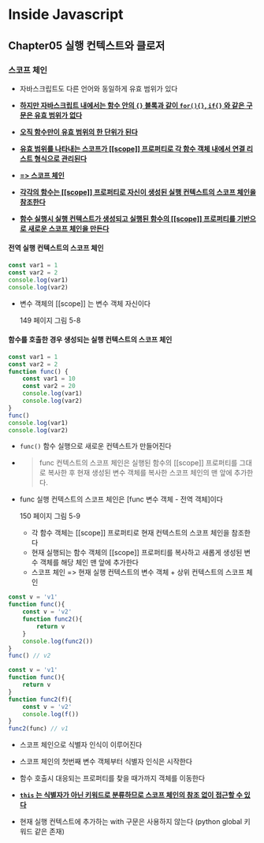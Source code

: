 # Inside Javascript

## Chapter05 실행 컨텍스트와 클로저

### 스코프 체인

- 자바스크립트도 다른 언어와 동일하게 유효 범위가 있다 
- **<u>하지만 자바스크립트 내에서는 함수 안의  `{}` 블록과 같이 `for(){}`, `if{}` 와 같은 구문은 유효 범위가 없다</u>**
- **<u>오직 함수만이 유효 범위의 한 단위가 된다</u>**
- <u>**유효 범위를 나타내는 스코프가 [[scope]] 프로퍼티로 각 함수 객체 내에서 연결 리스트 형식으로 관리된다**</u>
- <u>**=> 스코프 체인**</u>

- <u>**각각의 함수는 [[scope]] 프로퍼티로 자신이 생성된 실행 컨텍스트의 스코프 체인을 참조한다**</u> 
- **<u>함수 실행시 실행 컨텍스트가 생성되고 실행된 함수의 [[scope]] 프로퍼티를 기반으로 새로운 스코프 체인을 만든다</u>** 

#### 전역 실행 컨텍스트의 스코프 체인

```js
const var1 = 1
const var2 = 2
console.log(var1)
console.log(var2)
```

- 변수 객체의 [[scope]] 는 변수 객체 자신이다 

  149 페이지  그림 5-8

#### 함수를 호출한 경우 생성되는 실행 컨텍스트의 스코프 체인

```js
const var1 = 1
const var2 = 2
function func() {
    const var1 = 10
    const var2 = 20
    console.log(var1)
    console.log(var2)
}
func()
console.log(var1)
console.log(var2)
```

- `func()` 함수 실행으로 새로운 컨텍스트가 만들어진다 

- >  func 컨텍스트의 스코프 체인은 실행된 함수의 [[scope]] 프로퍼티를 그대로 복사한 후 현재 생성된 변수 객체를 복사한 스코프 체인의 맨 앞에 추가한다.

- func 실행 컨텍스트의 스코프 체인은 [func 변수 객체 - 전역 객체]이다 

  150 페이지 그림 5-9

  - 각 함수 객체는 [[scope]] 프로퍼티로 현재 컨텍스트의 스코프 체인을 참조한다
  - 현재 실행되는 함수 객체의 [[scope]] 프로퍼티를 복사하고 새롭게 생성된 변수 객체를 해당 체인 맨 앞에 추가한다
  - 스코프 체인 => 현재 실행 컨텍스트의 변수 객체 + 상위 컨텍스트의 스코프 체인 

```js
const v = 'v1'
function func(){
    const v = 'v2'
    function func2(){
        return v
    }
    console.log(func2())
}
func() // v2
```

```js
const v = 'v1'
function func(){
    return v
}
function func2(f){
    const v = 'v2'
    console.log(f())
}
func2(func) // v1
```

- 스코프 체인으로 식별자 인식이 이루어진다
- 스코프 체인의 첫번째 변수 객체부터 식별자 인식은 시작한다 
- 함수 호출시 대응되는 프로퍼티를 찾을 때가까지 객체를 이동한다
- **<u>`this` 는 식별자가 아닌 키워드로 분류하므로 스코프 체인의 참조 없이 접근할 수 있다</u>**

- 현재 실행 컨텍스트에 추가하는 with 구문은 사용하지 않는다 (python global 키워드 같은 존재)

